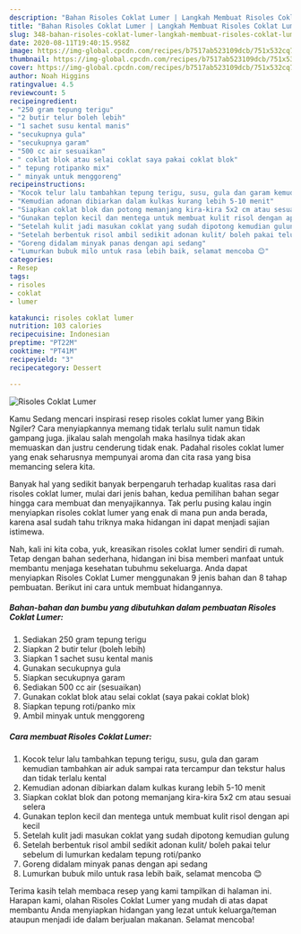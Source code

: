 ```yaml
---
description: "Bahan Risoles Coklat Lumer | Langkah Membuat Risoles Coklat Lumer Yang Lezat"
title: "Bahan Risoles Coklat Lumer | Langkah Membuat Risoles Coklat Lumer Yang Lezat"
slug: 348-bahan-risoles-coklat-lumer-langkah-membuat-risoles-coklat-lumer-yang-lezat
date: 2020-08-11T19:40:15.958Z
image: https://img-global.cpcdn.com/recipes/b7517ab523109dcb/751x532cq70/risoles-coklat-lumer-foto-resep-utama.jpg
thumbnail: https://img-global.cpcdn.com/recipes/b7517ab523109dcb/751x532cq70/risoles-coklat-lumer-foto-resep-utama.jpg
cover: https://img-global.cpcdn.com/recipes/b7517ab523109dcb/751x532cq70/risoles-coklat-lumer-foto-resep-utama.jpg
author: Noah Higgins
ratingvalue: 4.5
reviewcount: 5
recipeingredient:
- "250 gram tepung terigu"
- "2 butir telur boleh lebih"
- "1 sachet susu kental manis"
- "secukupnya gula"
- "secukupnya garam"
- "500 cc air sesuaikan"
- " coklat blok atau selai coklat saya pakai coklat blok"
- " tepung rotipanko mix"
- " minyak untuk menggoreng"
recipeinstructions:
- "Kocok telur lalu tambahkan tepung terigu, susu, gula dan garam kemudian tambahkan air aduk sampai rata tercampur dan tekstur halus dan tidak terlalu kental"
- "Kemudian adonan dibiarkan dalam kulkas kurang lebih 5-10 menit"
- "Siapkan coklat blok dan potong memanjang kira-kira 5x2 cm atau sesuai selera"
- "Gunakan teplon kecil dan mentega untuk membuat kulit risol dengan api kecil"
- "Setelah kulit jadi masukan coklat yang sudah dipotong kemudian gulung"
- "Setelah berbentuk risol ambil sedikit adonan kulit/ boleh pakai telur sebelum di lumurkan kedalam tepung roti/panko"
- "Goreng didalam minyak panas dengan api sedang"
- "Lumurkan bubuk milo untuk rasa lebih baik, selamat mencoba 😊"
categories:
- Resep
tags:
- risoles
- coklat
- lumer

katakunci: risoles coklat lumer 
nutrition: 103 calories
recipecuisine: Indonesian
preptime: "PT22M"
cooktime: "PT41M"
recipeyield: "3"
recipecategory: Dessert

---
```



![Risoles Coklat Lumer](https://img-global.cpcdn.com/recipes/b7517ab523109dcb/751x532cq70/risoles-coklat-lumer-foto-resep-utama.jpg)

Kamu Sedang mencari inspirasi resep risoles coklat lumer yang Bikin Ngiler? Cara menyiapkannya memang tidak terlalu sulit namun tidak gampang juga. jikalau salah mengolah maka hasilnya tidak akan memuaskan dan justru cenderung tidak enak. Padahal risoles coklat lumer yang enak seharusnya mempunyai aroma dan cita rasa yang bisa memancing selera kita.



Banyak hal yang sedikit banyak berpengaruh terhadap kualitas rasa dari risoles coklat lumer, mulai dari jenis bahan, kedua pemilihan bahan segar hingga cara membuat dan menyajikannya. Tak perlu pusing kalau ingin menyiapkan risoles coklat lumer yang enak di mana pun anda berada, karena asal sudah tahu triknya maka hidangan ini dapat menjadi sajian istimewa.


Nah, kali ini kita coba, yuk, kreasikan risoles coklat lumer sendiri di rumah. Tetap dengan bahan sederhana, hidangan ini bisa memberi manfaat untuk membantu menjaga kesehatan tubuhmu sekeluarga. Anda dapat menyiapkan Risoles Coklat Lumer menggunakan 9 jenis bahan dan 8 tahap pembuatan. Berikut ini cara untuk membuat hidangannya.

<!--inarticleads1-->

##### Bahan-bahan dan bumbu yang dibutuhkan dalam pembuatan Risoles Coklat Lumer:

1. Sediakan 250 gram tepung terigu
1. Siapkan 2 butir telur (boleh lebih)
1. Siapkan 1 sachet susu kental manis
1. Gunakan secukupnya gula
1. Siapkan secukupnya garam
1. Sediakan 500 cc air (sesuaikan)
1. Gunakan  coklat blok atau selai coklat (saya pakai coklat blok)
1. Siapkan  tepung roti/panko mix
1. Ambil  minyak untuk menggoreng




<!--inarticleads2-->

##### Cara membuat Risoles Coklat Lumer:

1. Kocok telur lalu tambahkan tepung terigu, susu, gula dan garam kemudian tambahkan air aduk sampai rata tercampur dan tekstur halus dan tidak terlalu kental
1. Kemudian adonan dibiarkan dalam kulkas kurang lebih 5-10 menit
1. Siapkan coklat blok dan potong memanjang kira-kira 5x2 cm atau sesuai selera
1. Gunakan teplon kecil dan mentega untuk membuat kulit risol dengan api kecil
1. Setelah kulit jadi masukan coklat yang sudah dipotong kemudian gulung
1. Setelah berbentuk risol ambil sedikit adonan kulit/ boleh pakai telur sebelum di lumurkan kedalam tepung roti/panko
1. Goreng didalam minyak panas dengan api sedang
1. Lumurkan bubuk milo untuk rasa lebih baik, selamat mencoba 😊




Terima kasih telah membaca resep yang kami tampilkan di halaman ini. Harapan kami, olahan Risoles Coklat Lumer yang mudah di atas dapat membantu Anda menyiapkan hidangan yang lezat untuk keluarga/teman ataupun menjadi ide dalam berjualan makanan. Selamat mencoba!
